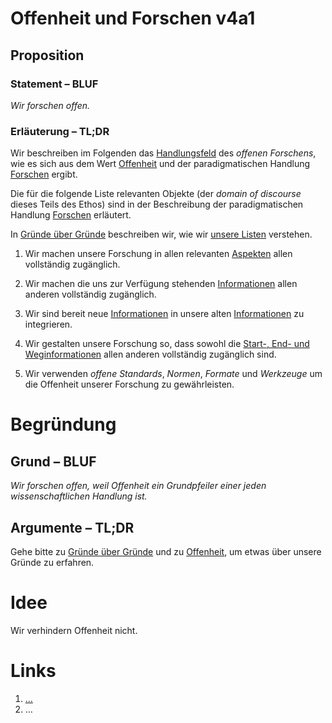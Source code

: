 <!---
   NAME - The NAME of this project is:
ethos

  FILE - The FILENAME of the current file is:
/v4a1.md

  CREATION - This project was CREATED on:
2017-01-28-16:15:00 UTC

  MODIFICATION - This project was last MODIFIED on:
2017-01-28-16:15:00 UTC

  VERSION - The current VERSION of this project is:
<git-commit-hash>-2017-01-28-16:15:00 UTC

  CREATOR(S) - This project was CREATED by:
Michael Czechowski, Martin Maga

  CONTACT - You can CONTACT the creator(s) or developer(s) of this project at:
E-Mail: mail@martinmaga.de

  COPYRIGHT - The COPYRIGHT holder of this project is:
COPYRIGHT (c) 2016 Martin Maga

  LICENSE - This project is LICENSED under the following license:
Martin Maga 2016 CC BY-SA 4.0 https://creativecommons.org

  SUBFILE – This is a SUBFILE! For more INFORMATION on this project go to:
/README.md
--->

# Offenheit und Forschen v4a1
## Proposition
### Statement – BLUF
*Wir forschen offen.*

### Erläuterung – TL;DR
Wir beschreiben im Folgenden das [Handlungsfeld](../synopsis/reasons.md) des *offenen Forschens*, wie es sich aus dem Wert [Offenheit](../values/v4_openness.md) und der paradigmatischen Handlung [Forschen](../actions/a1_research.md) ergibt.

Die für die folgende Liste relevanten Objekte (der *domain of discourse* dieses Teils des Ethos) sind in der Beschreibung der paradigmatischen Handlung [Forschen](../actions/a1_research.md) erläutert.  

In [Gründe über Gründe](../synopsis/reasons.md) beschreiben wir, wie wir [unsere Listen](../synopsis/reasons.md) verstehen.

1. Wir machen unsere Forschung in allen relevanten [Aspekten](../contents/actions/a1_research.md) allen vollständig zugänglich.

2. Wir machen die uns zur Verfügung stehenden [Informationen](../contents/actions/a1_research.md) allen anderen vollständig zugänglich.

3. Wir sind bereit neue [Informationen](../contents/actions/a1_research.md) in unsere alten [Informationen](../contents/actions/a1_research.md) zu integrieren.

4. Wir gestalten unsere Forschung so, dass sowohl die [Start-, End- und Weginformationen](../contents/actions/a1_research.md) allen anderen vollständig zugänglich sind.

5. Wir verwenden *offene Standards*, *Normen*, *Formate* und *Werkzeuge* um die Offenheit unserer Forschung zu gewährleisten.

# Begründung
## Grund – BLUF
*Wir forschen offen, weil Offenheit ein Grundpfeiler einer jeden wissenschaftlichen Handlung ist.*

## Argumente – TL;DR
Gehe bitte zu [Gründe über Gründe](../contents/reasons/reasons.md) und zu [Offenheit](../contents/values/v4_openness.md), um etwas über unsere Gründe zu erfahren.

# Idee
Wir verhindern Offenheit nicht.

# Links
  1. […](…)
  2. …
